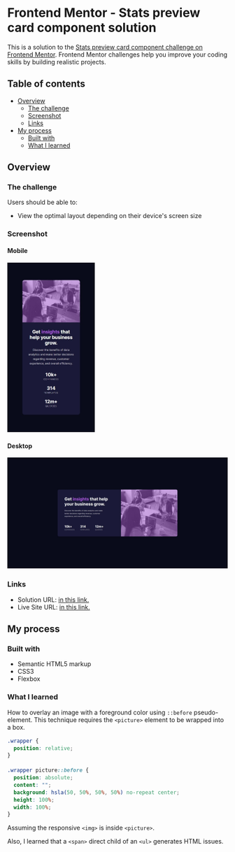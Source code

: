 # Frontend Mentor - Stats preview card component solution

This is a solution to the [Stats preview card component challenge on Frontend Mentor](https://www.frontendmentor.io/challenges/stats-preview-card-component-8JqbgoU62). Frontend Mentor challenges help you improve your coding skills by building realistic projects.

## Table of contents

- [Overview](#overview)
  - [The challenge](#the-challenge)
  - [Screenshot](#screenshot)
  - [Links](#links)
- [My process](#my-process)
  - [Built with](#built-with)
  - [What I learned](#what-i-learned)

## Overview

### The challenge

Users should be able to:

- View the optimal layout depending on their device's screen size

### Screenshot

#### Mobile

<img src="./screenshot/mobile.jpeg" alt="My mobile's screenshot solution" width="200">

#### Desktop

![My desktop's screenshot solution](./screenshot/desktop.jpeg)

### Links

- Solution URL: [in this link.](https://www.frontendmentor.io/solutions/flexbox-card-with-image-overlay-using-pseudoelement-L1NwXFSjET)
- Live Site URL: [in this link.](https://jvmdo.github.io/frontend-mentor-challenges/stats-preview-card-component/)

## My process

### Built with

- Semantic HTML5 markup
- CSS3
- Flexbox

### What I learned

How to overlay an image with a foreground color using `::before` pseudo-element. This technique requires the `<picture>` element to be wrapped into a box.

```css
.wrapper {
  position: relative;
}

.wrapper picture::before {
  position: absolute;
  content: "";
  background: hsla(50, 50%, 50%, 50%) no-repeat center;
  height: 100%;
  width: 100%;
}
```

Assuming the responsive `<img>` is inside `<picture>`.

Also, I learned that a `<span>` direct child of an `<ul>` generates HTML issues.

